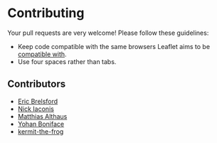 Contributing
============

Your pull requests are very welcome! Please follow these guidelines:

 * Keep code compatible with the same browsers Leaflet aims to be [compatible
   with](http://leafletjs.com/features.html).
 * Use four spaces rather than tabs.


## Contributors

 * [Eric Brelsford](https://github.com/ebrelsford)
 * [Nick Iaconis](https://github.com/codefox421)
 * [Matthias Althaus](https://github.com/althaus)
 * [Yohan Boniface](https://github.com/yohanboniface)
 * [kermit-the-frog](https://github.com/kermit-the-frog)
